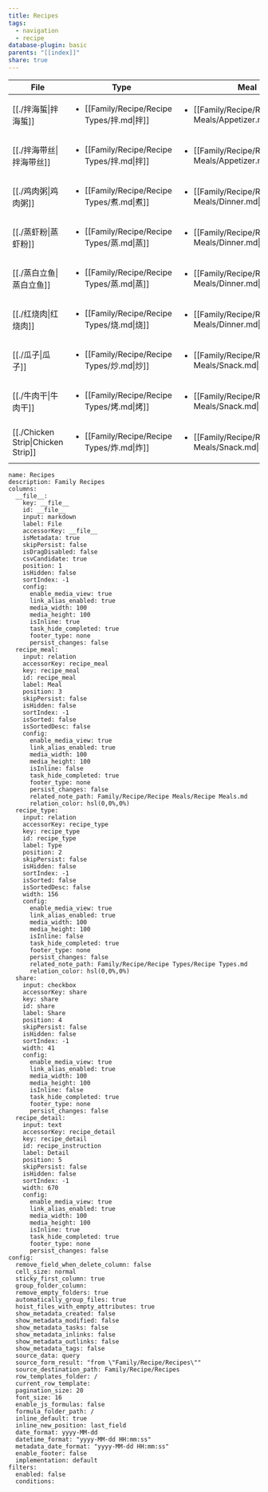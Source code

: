 ```yaml
---
title: Recipes
tags:
  - navigation
  - recipe
database-plugin: basic
parents: "[[index]]"
share: true
---
```

| File                                                      | Type                                                      | Meal                                                                      |
| --------------------------------------------------------- | --------------------------------------------------------- | ------------------------------------------------------------------------- |
| [[./拌海蜇\|拌海蜇]]                     | <ul><li>[[Family/Recipe/Recipe Types/拌.md\|拌]]</li></ul> | <ul><li>[[Family/Recipe/Recipe Meals/Appetizer.md\|Appetizer]]</li></ul> |
| [[./拌海带丝\|拌海带丝]]                   | <ul><li>[[Family/Recipe/Recipe Types/拌.md\|拌]]</li></ul> | <ul><li>[[Family/Recipe/Recipe Meals/Appetizer.md\|Appetizer]]</li></ul> |
| [[./鸡肉粥\|鸡肉粥]]                     | <ul><li>[[Family/Recipe/Recipe Types/煮.md\|煮]]</li></ul> | <ul><li>[[Family/Recipe/Recipe Meals/Dinner.md\|Dinner]]</li></ul>       |
| [[./蒸虾粉\|蒸虾粉]]                     | <ul><li>[[Family/Recipe/Recipe Types/蒸.md\|蒸]]</li></ul> | <ul><li>[[Family/Recipe/Recipe Meals/Dinner.md\|Dinner]]</li></ul>       |
| [[./蒸白立鱼\|蒸白立鱼]]                   | <ul><li>[[Family/Recipe/Recipe Types/蒸.md\|蒸]]</li></ul> | <ul><li>[[Family/Recipe/Recipe Meals/Dinner.md\|Dinner]]</li></ul>       |
| [[./红烧肉\|红烧肉]]                     | <ul><li>[[Family/Recipe/Recipe Types/烧.md\|烧]]</li></ul> | <ul><li>[[Family/Recipe/Recipe Meals/Dinner.md\|Dinner]]</li></ul>       |
| [[./瓜子\|瓜子]]                       | <ul><li>[[Family/Recipe/Recipe Types/炒.md\|炒]]</li></ul> | <ul><li>[[Family/Recipe/Recipe Meals/Snack.md\|Snack]]</li></ul>         |
| [[./牛肉干\|牛肉干]]                     | <ul><li>[[Family/Recipe/Recipe Types/烤.md\|烤]]</li></ul> | <ul><li>[[Family/Recipe/Recipe Meals/Snack.md\|Snack]]</li></ul>         |
| [[./Chicken Strip\|Chicken Strip]] | <ul><li>[[Family/Recipe/Recipe Types/炸.md\|炸]]</li></ul> | <ul><li>[[Family/Recipe/Recipe Meals/Snack.md\|Snack]]</li></ul>         |


```yaml:dbfolder
name: Recipes
description: Family Recipes
columns:
  __file__:
    key: __file__
    id: __file__
    input: markdown
    label: File
    accessorKey: __file__
    isMetadata: true
    skipPersist: false
    isDragDisabled: false
    csvCandidate: true
    position: 1
    isHidden: false
    sortIndex: -1
    config:
      enable_media_view: true
      link_alias_enabled: true
      media_width: 100
      media_height: 100
      isInline: true
      task_hide_completed: true
      footer_type: none
      persist_changes: false
  recipe_meal:
    input: relation
    accessorKey: recipe_meal
    key: recipe_meal
    id: recipe_meal
    label: Meal
    position: 3
    skipPersist: false
    isHidden: false
    sortIndex: -1
    isSorted: false
    isSortedDesc: false
    config:
      enable_media_view: true
      link_alias_enabled: true
      media_width: 100
      media_height: 100
      isInline: false
      task_hide_completed: true
      footer_type: none
      persist_changes: false
      related_note_path: Family/Recipe/Recipe Meals/Recipe Meals.md
      relation_color: hsl(0,0%,0%)
  recipe_type:
    input: relation
    accessorKey: recipe_type
    key: recipe_type
    id: recipe_type
    label: Type
    position: 2
    skipPersist: false
    isHidden: false
    sortIndex: -1
    isSorted: false
    isSortedDesc: false
    width: 156
    config:
      enable_media_view: true
      link_alias_enabled: true
      media_width: 100
      media_height: 100
      isInline: false
      task_hide_completed: true
      footer_type: none
      persist_changes: false
      related_note_path: Family/Recipe/Recipe Types/Recipe Types.md
      relation_color: hsl(0,0%,0%)
  share:
    input: checkbox
    accessorKey: share
    key: share
    id: share
    label: Share
    position: 4
    skipPersist: false
    isHidden: false
    sortIndex: -1
    width: 41
    config:
      enable_media_view: true
      link_alias_enabled: true
      media_width: 100
      media_height: 100
      isInline: false
      task_hide_completed: true
      footer_type: none
      persist_changes: false
  recipe_detail:
    input: text
    accessorKey: recipe_detail
    key: recipe_detail
    id: recipe_instruction
    label: Detail
    position: 5
    skipPersist: false
    isHidden: false
    sortIndex: -1
    width: 670
    config:
      enable_media_view: true
      link_alias_enabled: true
      media_width: 100
      media_height: 100
      isInline: true
      task_hide_completed: true
      footer_type: none
      persist_changes: false
config:
  remove_field_when_delete_column: false
  cell_size: normal
  sticky_first_column: true
  group_folder_column: 
  remove_empty_folders: true
  automatically_group_files: true
  hoist_files_with_empty_attributes: true
  show_metadata_created: false
  show_metadata_modified: false
  show_metadata_tasks: false
  show_metadata_inlinks: false
  show_metadata_outlinks: false
  show_metadata_tags: false
  source_data: query
  source_form_result: "from \"Family/Recipe/Recipes\""
  source_destination_path: Family/Recipe/Recipes
  row_templates_folder: /
  current_row_template: 
  pagination_size: 20
  font_size: 16
  enable_js_formulas: false
  formula_folder_path: /
  inline_default: true
  inline_new_position: last_field
  date_format: yyyy-MM-dd
  datetime_format: "yyyy-MM-dd HH:mm:ss"
  metadata_date_format: "yyyy-MM-dd HH:mm:ss"
  enable_footer: false
  implementation: default
filters:
  enabled: false
  conditions:
```